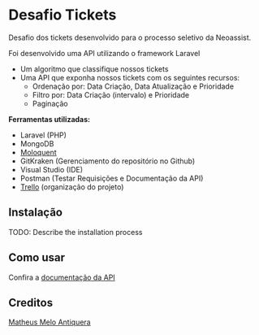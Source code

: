 # Desafio Tickets

Desafio dos tickets desenvolvido para o processo seletivo da Neoassist.

Foi desenvolvido uma API utilizando o framework Laravel

* Um algoritmo que classifique nossos tickets
* Uma API que exponha nossos tickets com os seguintes recursos:
    * Ordenação por: Data Criação, Data Atualização e Prioridade
    * Filtro por: Data Criação (intervalo) e Prioridade
    * Paginação

**Ferramentas utilizadas:**
- Laravel (PHP)
- MongoDB
- [Moloquent](https://moloquent.github.io/master/)
- GitKraken (Gerenciamento do repositório no Github)
- Visual Studio (IDE)
- Postman (Testar Requisições e Documentação da API)
- [Trello](https://trello.com/b/QnwCbbIU/neoassist-desafio) (organização do projeto)
    

## Instalação

TODO: Describe the installation process

## Como usar

Confira a [documentação da API](https://documenter.getpostman.com/view/2704456/RzZ3N3QE#c439d8dd-c2c0-413f-be7e-ecf90ab734f4)

## Creditos

[Matheus Melo Antiquera](https://github.com/MatheusMeloAntiquera)
